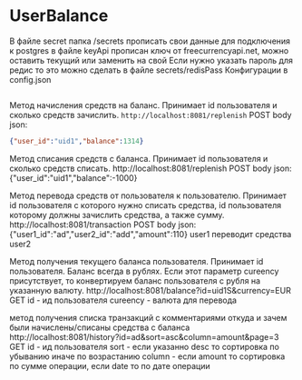 # UserBalance
В файле secret папка /secrets прописать свои данные для подключения к postgres
в файле keyApi прописан ключ от freecurrencyapi.net, можно оставить текущий или заменить на свой 
Если нужно указать пароль для редис то это можно сделать в файле secrets/redisPass
Конфигурации в config.json
```

```
Метод начисления средств на баланс. Принимает id пользователя и сколько средств зачислить.
```http://localhost:8081/replenish```
POST
body json: 
```json 
{"user_id":"uid1","balance":1314}
```

Метод списания средств с баланса. Принимает id пользователя и сколько средств списать.
http://localhost:8081/replenish
POST
body json: {"user_id":"uid1","balance":-1000}

Метод перевода средств от пользователя к пользователю. Принимает id пользователя с которого нужно списать средства, id пользователя которому должны зачислить средства, а также сумму.
http://localhost:8081/transaction
POST
body json: {"user1_id":"ad","user2_id":"add","amount":110}
user1 переводит средства user2

Метод получения текущего баланса пользователя. Принимает id пользователя. Баланс всегда в рублях.
Если этот параметр cureency присутствует, то конвертируем баланс пользователя с рубля на указанную валюту.
http://localhost:8081/balance?id=uid1S&currency=EUR
GET
id - ид пользователя
cureency - валюта для перевода

 метод получения списка транзакций с комментариями откуда и зачем были начислены/списаны средства с баланса
 http://localhost:8081/history?id=ad&sort=asc&column=amount&page=3
 GET
 id - ид пользователя
 sort - если указанно desc то сортировка по убыванию иначе по возрастанию 
 column - если amount то сортировка по сумме операции, если date то по дате операции

